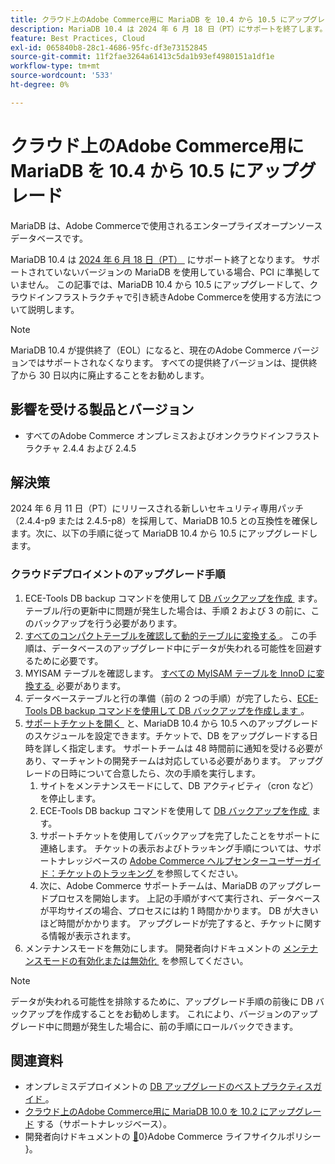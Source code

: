 ```yaml
---
title: クラウド上のAdobe Commerce用に MariaDB を 10.4 から 10.5 にアップグレード
description: MariaDB 10.4 は 2024 年 6 月 18 日（PT）にサポートを終了します。 この記事では、MariaDB を 10.4 から 10.5 にアップグレードして、クラウドインフラストラクチャで引き続きAdobe Commerceを使用する方法について説明します。
feature: Best Practices, Cloud
exl-id: 065840b8-28c1-4686-95fc-df3e73152845
source-git-commit: 11f2fae3264a61413c5da1b93ef4980151a1df1e
workflow-type: tm+mt
source-wordcount: '533'
ht-degree: 0%

---
```


# クラウド上のAdobe Commerce用に MariaDB を 10.4 から 10.5 にアップグレード

MariaDB は、Adobe Commerceで使用されるエンタープライズオープンソースデータベースです。

MariaDB 10.4 は [2024 年 6 月 18 日（PT） &#x200B;](https://endoflife.date/mariadb) にサポート終了となります。 サポートされていないバージョンの MariaDB を使用している場合、PCI に準拠していません。 この記事では、MariaDB 10.4 から 10.5 にアップグレードして、クラウドインフラストラクチャで引き続きAdobe Commerceを使用する方法について説明します。

>[!NOTE]
>
>MariaDB 10.4 が提供終了（EOL）になると、現在のAdobe Commerce バージョンではサポートされなくなります。 すべての提供終了バージョンは、提供終了から 30 日以内に廃止することをお勧めします。

## 影響を受ける製品とバージョン

* すべてのAdobe Commerce オンプレミスおよびオンクラウドインフラストラクチャ 2.4.4 および 2.4.5

## 解決策

2024 年 6 月 11 日（PT）にリリースされる新しいセキュリティ専用パッチ（2.4.4-p9 または 2.4.5-p8）を採用して、MariaDB 10.5 との互換性を確保します。次に、以下の手順に従って MariaDB 10.4 から 10.5 にアップグレードします。

### クラウドデプロイメントのアップグレード手順

1. ECE-Tools DB backup コマンドを使用して [DB バックアップを作成 &#x200B;](https://experienceleague.adobe.com/ja/docs/commerce-cloud-service/user-guide/develop/storage/snapshots) ます。 テーブル/行の更新中に問題が発生した場合は、手順 2 および 3 の前に、このバックアップを行う必要があります。
1. [&#x200B; すべてのコンパクトテーブルを確認して動的テーブルに変換する &#x200B;](https://experienceleague.adobe.com/ja/docs/commerce-operations/implementation-playbook/best-practices/maintenance/mariadb-upgrade)。 この手順は、データベースのアップグレード中にデータが失われる可能性を回避するために必要です。
1. MYISAM テーブルを確認します。 [&#x200B; すべての MyISAM テーブルを InnoD に変換する &#x200B;](https://experienceleague.adobe.com/ja/docs/commerce-operations/implementation-playbook/best-practices/planning/database-on-cloud) 必要があります。
1. データベーステーブルと行の準備（前の 2 つの手順）が完了したら、[ECE-Tools DB backup コマンドを使用して DB バックアップを作成します &#x200B;](https://experienceleague.adobe.com/ja/docs/commerce-cloud-service/user-guide/develop/storage/snapshots)。
1. [&#x200B; サポートチケットを開く &#x200B;](/help/help-center-guide/help-center/magento-help-center-user-guide.md#submit-ticket) と、MariaDB 10.4 から 10.5 へのアップグレードのスケジュールを設定できます。チケットで、DB をアップグレードする日時を詳しく指定します。 サポートチームは 48 時間前に通知を受ける必要があり、マーチャントの開発チームは対応している必要があります。 アップグレードの日時について合意したら、次の手順を実行します。
   1. サイトをメンテナンスモードにして、DB アクティビティ（cron など）を停止します。
   1. ECE-Tools DB backup コマンドを使用して [DB バックアップを作成 &#x200B;](https://experienceleague.adobe.com/ja/docs/commerce-cloud-service/user-guide/develop/storage/snapshots) ます。
   1. サポートチケットを使用してバックアップを完了したことをサポートに連絡します。 チケットの表示およびトラッキング手順については、サポートナレッジベースの [Adobe Commerce ヘルプセンターユーザーガイド：チケットのトラッキング &#x200B;](/help/help-center-guide/help-center/magento-help-center-user-guide.md#track-tickets) を参照してください。
   1. 次に、Adobe Commerce サポートチームは、MariaDB のアップグレードプロセスを開始します。 上記の手順がすべて実行され、データベースが平均サイズの場合、プロセスには約 1 時間かかります。 DB が大きいほど時間がかかります。 アップグレードが完了すると、チケットに関する情報が表示されます。
1. メンテナンスモードを無効にします。 開発者向けドキュメントの [&#x200B; メンテナンスモードの有効化または無効化 &#x200B;](https://experienceleague.adobe.com/ja/docs/commerce-operations/installation-guide/tutorials/maintenance-mode) を参照してください。

>[!NOTE]
>
>データが失われる可能性を排除するために、アップグレード手順の前後に DB バックアップを作成することをお勧めします。 これにより、バージョンのアップグレード中に問題が発生した場合に、前の手順にロールバックできます。

## 関連資料

* オンプレミスデプロイメントの [DB アップグレードのベストプラクティスガイド &#x200B;](https://experienceleague.adobe.com/ja/docs/commerce-operations/upgrade-guide/prepare/prerequisites)。
* [&#x200B; クラウド上のAdobe Commerce用に MariaDB 10.0 を 10.2 にアップグレード &#x200B;](https://experienceleague.adobe.com/ja/docs/commerce-knowledge-base/kb/how-to/upgrade-mariadb-10-0-to-10-2-for-magento-commerce-cloud) する（サポートナレッジベース）。
* 開発者向けドキュメントの [&#128279;](https://experienceleague.adobe.com/ja/docs/commerce-operations/release/planning/lifecycle-policy)0&rbrace;Adobe Commerce ライフサイクルポリシー &rbrace;。
